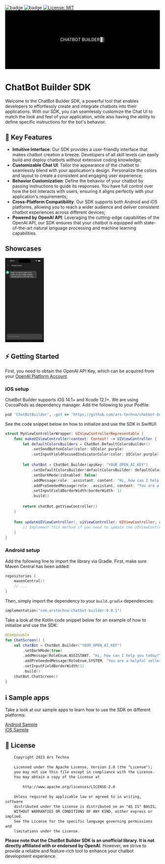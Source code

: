 ![badge](http://img.shields.io/badge/-android-6EDB8D.svg?style=flat)
![badge](http://img.shields.io/badge/-ios-CDCDCD.svg?style=flat)
[![License: MIT](https://img.shields.io/badge/license-Apache-blue)](https://opensource.org/license/apache-2-0/)
![ChatBot-Builder](art/logo.png)

# ChatBot Builder SDK

Welcome to the ChatBot Builder SDK, a powerful tool that enables developers to effortlessly create and integrate chatbots into their applications. With our SDK, you can seamlessly customize the Chat UI to match the look and feel of your application, while also having the ability to define specific instructions for the bot's behavior.

## 🧬 Key Features
- **Intuitive Interface**: Our SDK provides a user-friendly interface that makes chatbot creation a breeze. Developers of all skill levels can easily build and deploy chatbots without extensive coding knowledge;
- **Customizable Chat UI**: Tailor the appearance of the chatbot to seamlessly blend with your application's design. Personalize the colors and layout to create a consistent and engaging user experience;
- **Behavior Customization**: Define the behavior of your chatbot by passing instructions to guide its responses. You have full control over how the bot interacts with users, ensuring it aligns perfectly with your application's requirements;
- **Cross-Platform Compatibility**: Our SDK supports both Android and iOS platforms, allowing you to reach a wider audience and deliver consistent chatbot experiences across different devices;
- **Powered by OpenAI API**: Leveraging the cutting-edge capabilities of the OpenAI API, our SDK ensures that your chatbot is equipped with state-of-the-art natural language processing and machine learning capabilities.

## Showcases

<img src="art/chat-fitness-showcase.gif" alt="App running" width="25%" height="25%" />

## ⚡️ Getting Started

First, you need to obtain the OpenAI API Key, which can be acquired from your [OpenAI Platform Account](https://platform.openai.com/account/api-keys).

### iOS setup

ChatBot Builder supports iOS 14.1+ and Xcode 12.1+. We are using CocoaPods as dependency manager. Add the following to your Podfile:

```ruby
pod 'ChatBotBuilder', :git => 'https://github.com/ars-techna/chatbot-builder.git', :tag => '0.0.1'
```

See the code snippet below on how to initialize and use the SDK in SwiftUI:

```swift
struct MyViewControllerWrapper: UIViewControllerRepresentable {
    func makeUIViewController(context: Context) -> UIViewController {
        let defaultColorsBuilders = ChatBot.DefaultColorsBuilder()
            .setSendButtonColor(color: UIColor.purple)
            .setInputFieldFocusedIndicatorColor(color: UIColor.purple)
        
        let chatBot = ChatBot.Builder(apiKey: "YOUR_OPEN_AI_KEY")
            .setDefaultColorsBuilder(defaultColorsBuilder: defaultColorsBuilders)
            .setDarkMode(isEnabled: false)
            .addMessage(role: .assistant, content: "Hi, how can I help you today?")
            .addPreSeededMessage(role: .assistant, content: "You are a helpful seller car assistant")
            .setInputFieldBorderWidth(borderWidth: 1)
            .build()
        
        return chatBot.getViewController()
    }

    func updateUIViewController(_ uiViewController: UIViewController, context: Context) {
        // Implement this method if you need to update the UIViewController based on changes in SwiftUI
    }
}
```

### Android setup

Add the following line to import the library via Gradle. First, make sure Maven Central has been added:


```kotlin
repositories {
    mavenCentral()
    // ...
}
```

Then, simply import the dependency to your `build.gradle` dependencies:

```kotlin
implementation("com.arstechna:chatbot-builder:0.0.1")
```

Take a look at the Kotlin code snippet below for an example of how to initialize and use the SDK:

```kotlin
@Composable
fun ChatScreen() {
    val chatBot = ChatBot.Builder("YOUR_OPEN_AI_KEY")
        .setDarkMode(true)
        .addMessage(RoleEnum.ASSISTANT, "Hi, how can I help you today?")
        .addPreSeededMessage(RoleEnum.SYSTEM, "You are a helpful seller car assistant")
        .setInputFieldBorderWidth(1)
        .build()
    chatBot.ChatScreen()
}
```

## ℹ️ Sample apps

Take a look at our sample apps to learn how to use the SDK on different platforms:

[Android Sample](samples/android)
<br />
[iOS Sample](samples/ios)

## 📄 License

```
    Copyright 2023 Ars Techna

    Licensed under the Apache License, Version 2.0 (the "License");
    you may not use this file except in compliance with the License.
    You may obtain a copy of the License at

        http://www.apache.org/licenses/LICENSE-2.0

    Unless required by applicable law or agreed to in writing, software
    distributed under the License is distributed on an "AS IS" BASIS,
    WITHOUT WARRANTIES OR CONDITIONS OF ANY KIND, either express or implied.
    See the License for the specific language governing permissions and
    limitations under the License.
```

**Please note that the ChatBot Builder SDK is an unofficial library. It is not directly affiliated with or endorsed by OpenAI**. However, we strive to provide a reliable and feature-rich tool to enhance your chatbot development experience.